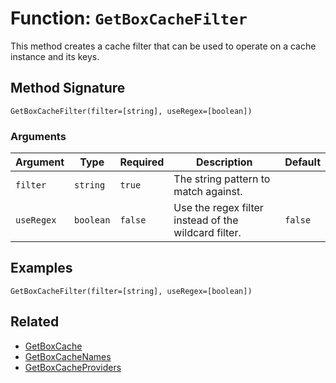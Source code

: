 [comment]: # (Note: This documentation is generated dynamically in the build process.  To modify the contents, change the javadoc on the _invoke method of the BIF class)

# Function: `GetBoxCacheFilter`

This method creates a cache filter that can be used to operate on a cache instance and its keys.

## Method Signature
```
GetBoxCacheFilter(filter=[string], useRegex=[boolean])
```
### Arguments

| Argument | Type | Required | Description | Default |
|----------|------|----------|-------------|---------|
| `filter` | `string` | `true` | The string pattern to match against. |  |
| `useRegex` | `boolean` | `false` | Use the regex filter instead of the wildcard filter. | `false` |

## Examples

```
GetBoxCacheFilter(filter=[string], useRegex=[boolean])
```

## Related
  * [GetBoxCache](./GetBoxCache.md)
  * [GetBoxCacheNames](./GetBoxCacheNames.md)
  * [GetBoxCacheProviders](./GetBoxCacheProviders.md)
